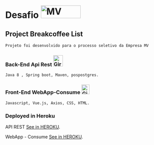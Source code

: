 # Desafio   <img src="https://www.pinclipart.com/picdir/big/354-3545224_our-purpose-is-to-provide-medical-intelligence-systems.png" alt="MV" width="125" height="40">
## Project  Breakcoffee List
```
Projeto foi desenvolvido para o processo seletivo da Empresa MV
```

### Back-End Api Rest <img src="https://upload.wikimedia.org/wikipedia/pt/3/30/Java_programming_language_logo.svg" alt="Girl in a jacket" width="30" height="35"> 
```
Java 8 , Spring boot, Maven, pospostgres.
```

### Front-End WebApp-Consume <img src="https://upload.wikimedia.org/wikipedia/commons/9/95/Vue.js_Logo_2.svg" alt="Girl in a jacket" width="25" height="30"> 

```
Javascript, Vue.js, Axios, CSS, HTML.  
```

### Deployed in Heroku 
API REST [See in HEROKU](https://apirest-desafiomv.herokuapp.com/swagger-ui.html).

WebApp - Consume [See in HEROKU](https://frontend-desafiomv.herokuapp.com/).
